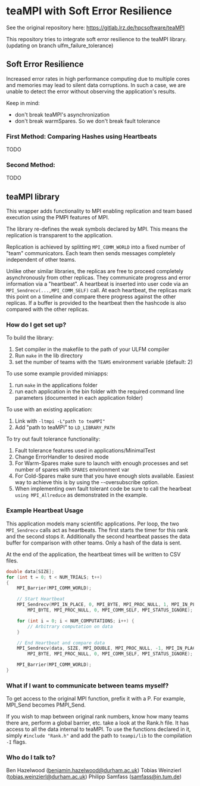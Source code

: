 # teaMPI with Soft Error Resilience #

See the original repository here: https://gitlab.lrz.de/hpcsoftware/teaMPI

This repository tries to integrate soft error resilience to the teaMPI library. <br>
(updating on branch ulfm\_failure\_tolerance)

## Soft Error Resilience ##

Increased error rates in high performance computing due to multiple cores and
memories may lead to silent data corruptions. In such a case, we are unable to
detect the error without observing the application's results.

Keep in mind:
- don't break teaMPI's asynchronization
- don't break warmSpares. So we don't break fault tolerance

### First Method: Comparing Hashes using Heartbeats ###

TODO

### Second Method: ###

TODO

## teaMPI library ###

This wrapper adds functionality to MPI enabling replication and team based execution using the PMPI features of MPI.

The library re-defines the weak symbols declared by MPI. This means the replication is transparent to the application.

Replication is achieved by splitting `MPI_COMM_WORLD` into a fixed number of "team" communicators.
Each team then sends messages completely independent of other teams.

Unlike other similar libraries, the replicas are free to proceed completely asynchronously from other replicas.
They communicate progress and error information via a "heartbeat". A heartbeat is inserted into user code via
an `MPI_Sendrecv(...,MPI_COMM_SELF)` call. At each heartbeat, the replicas mark this point on a timeline and
compare there progress against the other replicas. If a buffer is provided to the heartbeat then the hashcode
is also compared with the other replicas.

### How do I get set up? ##
To build the library:
1. Set compiler in the makefile to the path of your ULFM compiler
2. Run `make` in the lib directory
3. set the number of teams with the `TEAMS` environment variable (default: 2)

To use some example provided miniapps:
1. run `make` in the applications folder
2. run each application in the bin folder with the required command line parameters (documented in each application folder)

To use with an existing application:
1. Link with `-ltmpi -L"path to teaMPI"`
2. Add "path to teaMPI" to `LD_LIBRARY_PATH`

To try out fault tolerance functionality:
1. Fault tolerance features used in applications/MinimalTest
2. Change ErrorHandler to desired mode
3. For Warm-Spares make sure to launch with enough processes and set number of spares with `SPARES` environment var
4. For Cold-Spares make sure that you have enough slots available. Easiest way to achieve this is by using the --oversubscribe option.
5. When implementing own fault tolerant code be sure to call the hearbeat `using MPI_Allreduce` as demonstrated in the example.
### Example Heartbeat Usage ###
This application models many scientific applications. Per loop, the two `MPI_Sendrecv` calls act as heartbeats.
The first starts the timer for this rank and the second stops it. Additionally the second heartbeat passes
the data buffer for comparison with other teams. Only a hash of the data is sent.

At the end of the application, the heartbeat times will be written to CSV files.



```C++
double data[SIZE];
for (int t = 0; t < NUM_TRIALS; t++)
{
    MPI_Barrier(MPI_COMM_WORLD);

    // Start Heartbeat
    MPI_Sendrecv(MPI_IN_PLACE, 0, MPI_BYTE, MPI_PROC_NULL, 1, MPI_IN_PLACE, 0,
        MPI_BYTE, MPI_PROC_NULL, 0, MPI_COMM_SELF, MPI_STATUS_IGNORE);

    for (int i = 0; i < NUM_COMPUTATIONS; i++) {
        // Arbitrary computation on data
    }

    // End Heartbeat and compare data
    MPI_Sendrecv(data, SIZE, MPI_DOUBLE, MPI_PROC_NULL, -1, MPI_IN_PLACE, 0,
        MPI_BYTE, MPI_PROC_NULL, 0, MPI_COMM_SELF, MPI_STATUS_IGNORE);

    MPI_Barrier(MPI_COMM_WORLD);
}
```

### What if I want to communicate between teams myself? ###
To get access to the original MPI function, prefix it with a P. For example, MPI\_Send becomes PMPI\_Send.

If you wish to map between original rank numbers, know how many teams there are, perform a global barrier, etc. take a look at the Rank.h file.
It has access to all the data internal to teaMPI. To use the functions declared in it, simply `#include "Rank.h"` and add the path to `teampi/lib` to the compilation `-I` flags.


### Who do I talk to? ###
Ben Hazelwood (benjamin.hazelwood@durham.ac.uk)
Tobias Weinzierl (tobias.weinzierl@durham.ac.uk)
Philipp Samfass (samfass@in.tum.de)
